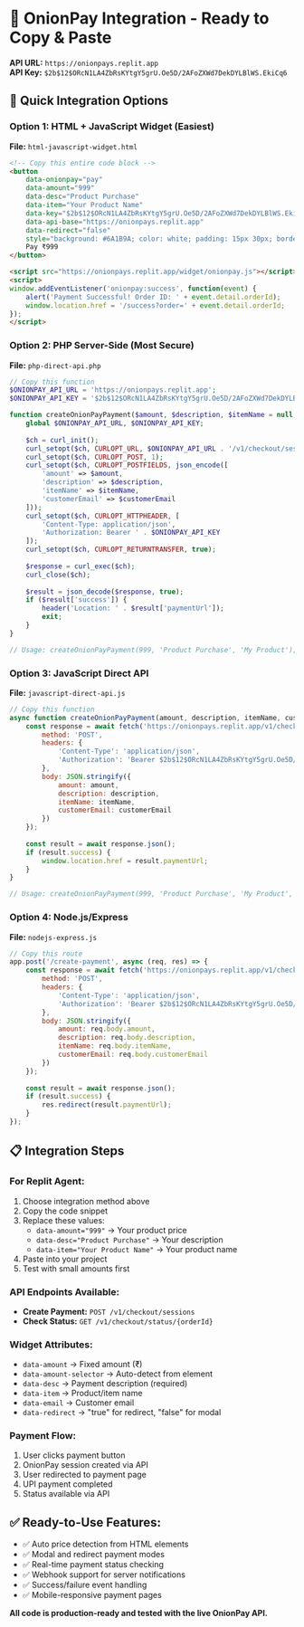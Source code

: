 # 🧅 OnionPay Integration - Ready to Copy & Paste

**API URL:** `https://onionpays.replit.app`  
**API Key:** `$2b$12$ORcN1LA4ZbRsKYtgY5grU.Oe5D/2AFoZXWd7DekDYLBlWS.EkiCq6`

## 🚀 Quick Integration Options

### Option 1: HTML + JavaScript Widget (Easiest)
**File:** `html-javascript-widget.html`
```html
<!-- Copy this entire code block -->
<button 
    data-onionpay="pay"
    data-amount="999"
    data-desc="Product Purchase"
    data-item="Your Product Name"
    data-key="$2b$12$ORcN1LA4ZbRsKYtgY5grU.Oe5D/2AFoZXWd7DekDYLBlWS.EkiCq6"
    data-api-base="https://onionpays.replit.app"
    data-redirect="false"
    style="background: #6A1B9A; color: white; padding: 15px 30px; border: none; border-radius: 8px;">
    Pay ₹999
</button>

<script src="https://onionpays.replit.app/widget/onionpay.js"></script>
<script>
window.addEventListener('onionpay:success', function(event) {
    alert('Payment Successful! Order ID: ' + event.detail.orderId);
    window.location.href = '/success?order=' + event.detail.orderId;
});
</script>
```

### Option 2: PHP Server-Side (Most Secure)
**File:** `php-direct-api.php`
```php
// Copy this function
$ONIONPAY_API_URL = 'https://onionpays.replit.app';
$ONIONPAY_API_KEY = '$2b$12$ORcN1LA4ZbRsKYtgY5grU.Oe5D/2AFoZXWd7DekDYLBlWS.EkiCq6';

function createOnionPayPayment($amount, $description, $itemName = null, $customerEmail = null) {
    global $ONIONPAY_API_URL, $ONIONPAY_API_KEY;
    
    $ch = curl_init();
    curl_setopt($ch, CURLOPT_URL, $ONIONPAY_API_URL . '/v1/checkout/sessions');
    curl_setopt($ch, CURLOPT_POST, 1);
    curl_setopt($ch, CURLOPT_POSTFIELDS, json_encode([
        'amount' => $amount,
        'description' => $description,
        'itemName' => $itemName,
        'customerEmail' => $customerEmail
    ]));
    curl_setopt($ch, CURLOPT_HTTPHEADER, [
        'Content-Type: application/json',
        'Authorization: Bearer ' . $ONIONPAY_API_KEY
    ]);
    curl_setopt($ch, CURLOPT_RETURNTRANSFER, true);
    
    $response = curl_exec($ch);
    curl_close($ch);
    
    $result = json_decode($response, true);
    if ($result['success']) {
        header('Location: ' . $result['paymentUrl']);
        exit;
    }
}

// Usage: createOnionPayPayment(999, 'Product Purchase', 'My Product');
```

### Option 3: JavaScript Direct API
**File:** `javascript-direct-api.js`
```javascript
// Copy this function
async function createOnionPayPayment(amount, description, itemName, customerEmail) {
    const response = await fetch('https://onionpays.replit.app/v1/checkout/sessions', {
        method: 'POST',
        headers: {
            'Content-Type': 'application/json',
            'Authorization': 'Bearer $2b$12$ORcN1LA4ZbRsKYtgY5grU.Oe5D/2AFoZXWd7DekDYLBlWS.EkiCq6'
        },
        body: JSON.stringify({
            amount: amount,
            description: description,
            itemName: itemName,
            customerEmail: customerEmail
        })
    });
    
    const result = await response.json();
    if (result.success) {
        window.location.href = result.paymentUrl;
    }
}

// Usage: createOnionPayPayment(999, 'Product Purchase', 'My Product', 'user@example.com');
```

### Option 4: Node.js/Express
**File:** `nodejs-express.js`
```javascript
// Copy this route
app.post('/create-payment', async (req, res) => {
    const response = await fetch('https://onionpays.replit.app/v1/checkout/sessions', {
        method: 'POST',
        headers: {
            'Content-Type': 'application/json',
            'Authorization': 'Bearer $2b$12$ORcN1LA4ZbRsKYtgY5grU.Oe5D/2AFoZXWd7DekDYLBlWS.EkiCq6'
        },
        body: JSON.stringify({
            amount: req.body.amount,
            description: req.body.description,
            itemName: req.body.itemName,
            customerEmail: req.body.customerEmail
        })
    });
    
    const result = await response.json();
    if (result.success) {
        res.redirect(result.paymentUrl);
    }
});
```

## 📋 Integration Steps

### For Replit Agent:
1. Choose integration method above
2. Copy the code snippet
3. Replace these values:
   - `data-amount="999"` → Your product price
   - `data-desc="Product Purchase"` → Your description
   - `data-item="Your Product Name"` → Your product name
4. Paste into your project
5. Test with small amounts first

### API Endpoints Available:
- **Create Payment:** `POST /v1/checkout/sessions`
- **Check Status:** `GET /v1/checkout/status/{orderId}`

### Widget Attributes:
- `data-amount` → Fixed amount (₹)
- `data-amount-selector` → Auto-detect from element
- `data-desc` → Payment description (required)
- `data-item` → Product/item name
- `data-email` → Customer email
- `data-redirect` → "true" for redirect, "false" for modal

### Payment Flow:
1. User clicks payment button
2. OnionPay session created via API
3. User redirected to payment page
4. UPI payment completed
5. Status available via API

## ✅ Ready-to-Use Features:
- ✅ Auto price detection from HTML elements
- ✅ Modal and redirect payment modes  
- ✅ Real-time payment status checking
- ✅ Webhook support for server notifications
- ✅ Success/failure event handling
- ✅ Mobile-responsive payment pages

**All code is production-ready and tested with the live OnionPay API.**